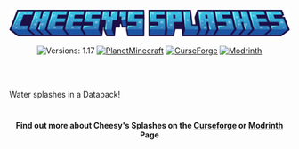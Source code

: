 <p align="center"><img src="https://github.com/Mr-ConQueso/cheesy_splashes/blob/main/images/title.png" alt="Logo" width="700"></p><p align="center">
    <img src="https://img.shields.io/badge/versions-1.17-purple?style=flat" alt="Versions: 1.17">
    <a href="https://www.planetminecraft.com/data-pack/water-splashes/"><img src="https://img.shields.io/badge/-14.2K-gray?style=flat&logo=&labelColor=blue" alt="PlanetMinecraft"></a>
    <a href="https://curseforge.com/minecraft/customization/cheesys-splashes"><img src="http://cf.way2muchnoise.eu/929005.svg" alt="CurseForge"></a>
    <a href="https://modrinth.com/datapack/cheesy_splashes"><img src="https://img.shields.io/modrinth/dt/YFCMGW04?style=flat&logo=modrinth&logoColor=1c1c1c&label=%20&labelColor=5ca424&color=242629" alt="Modrinth"></a>

<br><br>
</h1>

Water splashes in a Datapack!

<h1></h1>
<h4 align="center">Find out more about Cheesy's Splashes on the <a href="https://legacy.curseforge.com/minecraft/customization/cheesys-splashes">Curseforge</a> or <a href="https://modrinth.com/mod/cheesy_splashes">Modrinth</a> Page</h4>
